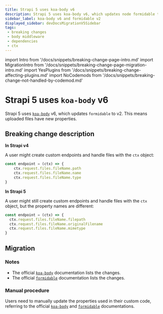 ```yaml
---
title: Strapi 5 uses koa-body v6
description: Strapi 5 uses koa-body v6, which updates node formidable to v2.
sidebar_label: koa-body v6 and formidable v2
displayed_sidebar: devDocsMigrationV5Sidebar
tags:
 - breaking changes
 - body middleware
 - dependencies
 - ctx
---
```


import Intro from '/docs/snippets/breaking-change-page-intro.md'
import MigrationIntro from '/docs/snippets/breaking-change-page-migration-intro.md'
import YesPlugins from '/docs/snippets/breaking-change-affecting-plugins.md'
import NoCodemods from '/docs/snippets/breaking-change-not-handled-by-codemod.md'

# Strapi 5 uses `koa-body` v6

Strapi 5 uses [`koa-body`](https://github.com/koajs/koa-body) v6, which updates `formidable` to v2. This means uploaded files have new properties.

 <Intro />

<YesPlugins />
<NoCodemods />

## Breaking change description

<SideBySideContainer>

<SideBySideColumn>

**In Strapi v4**

A user might create custom endpoints and handle files with the `ctx` object:

  ```js
  const endpoint = (ctx) => {
      ctx.request.files.fileName.path
      ctx.request.files.fileName.name
      ctx.request.files.fileName.type
  }
  ```

</SideBySideColumn>

<SideBySideColumn>

**In Strapi 5**

A user might still create custom endpoints and handle files with the `ctx` object, but the property names are different:

  ```js
  const endpoint = (ctx) => {
    ctx.request.files.fileName.filepath
    ctx.request.files.fileName.originalFilename
    ctx.request.files.fileName.mimetype
  }
  ```

</SideBySideColumn>

</SideBySideContainer>

## Migration

<MigrationIntro />

### Notes

- The official [`koa-body`](https://github.com/koajs/koa-body/blob/master/CHANGELOG.md) documentation lists the changes.
- The official [`formidable`](https://github.com/node-formidable/formidable/blob/master/CHANGELOG.md#200) documentation lists the changes.

### Manual procedure

Users need to manually update the properties used in their custom code, referring to the official [`koa-body`](https://github.com/koajs/koa-body) and [`formidable`](https://github.com/node-formidable/formidable) documentations.

